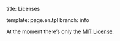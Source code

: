 title: Licenses

template: page.en.tpl
branch: info


At the moment there’s only the [MIT License](mit.html).
